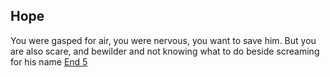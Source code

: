 Hope
---
You were gasped for air, you were nervous, you want to save him. But you are also scare, and bewilder and not knowing what to do beside screaming for his name
[End 5](../endings/end-5.md)